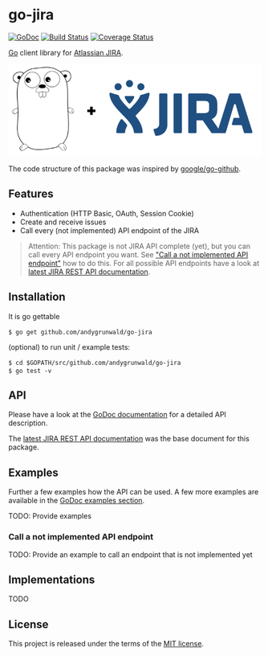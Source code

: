 # go-jira

[![GoDoc](https://godoc.org/github.com/andygrunwald/go-jira?status.svg)](https://godoc.org/github.com/andygrunwald/go-jira)
[![Build Status](https://travis-ci.org/andygrunwald/go-jira.svg?branch=master)](https://travis-ci.org/andygrunwald/go-jira)
[![Coverage Status](https://coveralls.io/repos/andygrunwald/go-jira/badge.svg?branch=master&service=github)](https://coveralls.io/github/andygrunwald/go-jira?branch=master)

[Go](https://golang.org/) client library for [Atlassian JIRA](https://www.atlassian.com/software/jira).

![Go client library for Atlassian JIRA](./img/go-jira-compressed.png "Go client library for Atlassian JIRA.")

The code structure of this package was inspired by [google/go-github](https://github.com/google/go-github).

## Features

* Authentication (HTTP Basic, OAuth, Session Cookie)
* Create and receive issues
* Call every (not implemented) API endpoint of the JIRA

> Attention: This package is not JIRA API complete (yet), but you can call every API endpoint you want. See ["Call a not implemented API endpoint"](#) how to do this. For all possible API endpoints have a look at [latest JIRA REST API documentation](https://docs.atlassian.com/jira/REST/latest/).

## Installation

It is go gettable

    $ go get github.com/andygrunwald/go-jira

(optional) to run unit / example tests:

    $ cd $GOPATH/src/github.com/andygrunwald/go-jira
    $ go test -v

## API

Please have a look at the [GoDoc documentation](https://godoc.org/github.com/andygrunwald/go-jira) for a detailed API description.

The [latest JIRA REST API documentation](https://docs.atlassian.com/jira/REST/latest/) was the base document for this package.

## Examples

Further a few examples how the API can be used.
A few more examples are available in the [GoDoc examples section](https://godoc.org/github.com/andygrunwald/go-jira#pkg-examples).

TODO: Provide examples

### Call a not implemented API endpoint

TODO: Provide an example to call an endpoint that is not implemented yet

## Implementations

TODO

## License

This project is released under the terms of the [MIT license](http://en.wikipedia.org/wiki/MIT_License).